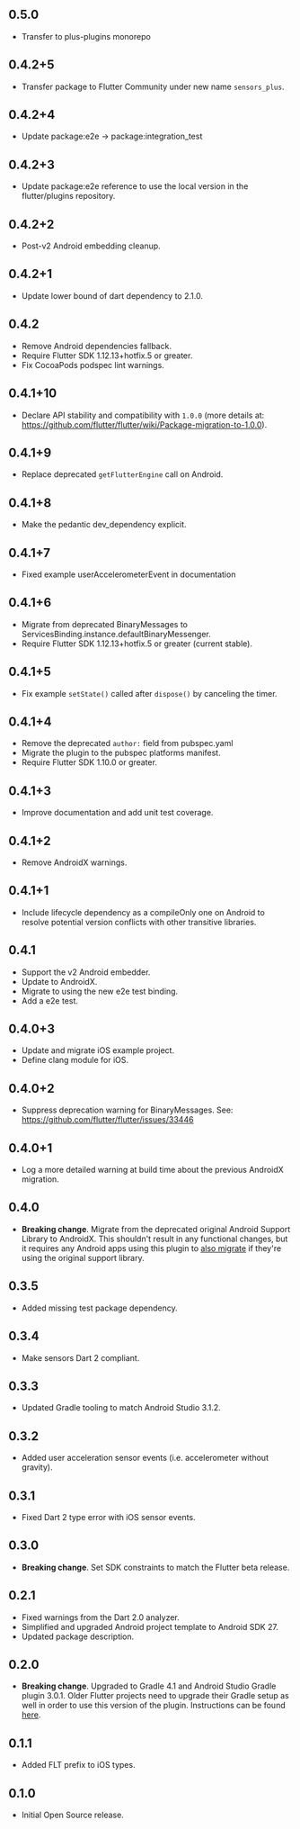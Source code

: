 ## 0.5.0

- Transfer to plus-plugins monorepo

## 0.4.2+5

- Transfer package to Flutter Community under new name `sensors_plus`.

## 0.4.2+4

- Update package:e2e -> package:integration_test

## 0.4.2+3

- Update package:e2e reference to use the local version in the flutter/plugins
  repository.

## 0.4.2+2

- Post-v2 Android embedding cleanup.

## 0.4.2+1

- Update lower bound of dart dependency to 2.1.0.

## 0.4.2

- Remove Android dependencies fallback.
- Require Flutter SDK 1.12.13+hotfix.5 or greater.
- Fix CocoaPods podspec lint warnings.

## 0.4.1+10

- Declare API stability and compatibility with `1.0.0` (more details at: https://github.com/flutter/flutter/wiki/Package-migration-to-1.0.0).

## 0.4.1+9

- Replace deprecated `getFlutterEngine` call on Android.

## 0.4.1+8

- Make the pedantic dev_dependency explicit.

## 0.4.1+7

- Fixed example userAccelerometerEvent in documentation

## 0.4.1+6

- Migrate from deprecated BinaryMessages to ServicesBinding.instance.defaultBinaryMessenger.
- Require Flutter SDK 1.12.13+hotfix.5 or greater (current stable).

## 0.4.1+5

- Fix example `setState()` called after `dispose()` by canceling the timer.

## 0.4.1+4

- Remove the deprecated `author:` field from pubspec.yaml
- Migrate the plugin to the pubspec platforms manifest.
- Require Flutter SDK 1.10.0 or greater.

## 0.4.1+3

- Improve documentation and add unit test coverage.

## 0.4.1+2

- Remove AndroidX warnings.

## 0.4.1+1

- Include lifecycle dependency as a compileOnly one on Android to resolve
  potential version conflicts with other transitive libraries.

## 0.4.1

- Support the v2 Android embedder.
- Update to AndroidX.
- Migrate to using the new e2e test binding.
- Add a e2e test.

## 0.4.0+3

- Update and migrate iOS example project.
- Define clang module for iOS.

## 0.4.0+2

- Suppress deprecation warning for BinaryMessages. See: https://github.com/flutter/flutter/issues/33446

## 0.4.0+1

- Log a more detailed warning at build time about the previous AndroidX
  migration.

## 0.4.0

- **Breaking change**. Migrate from the deprecated original Android Support
  Library to AndroidX. This shouldn't result in any functional changes, but it
  requires any Android apps using this plugin to [also
  migrate](https://developer.android.com/jetpack/androidx/migrate) if they're
  using the original support library.

## 0.3.5

- Added missing test package dependency.

## 0.3.4

- Make sensors Dart 2 compliant.

## 0.3.3

- Updated Gradle tooling to match Android Studio 3.1.2.

## 0.3.2

- Added user acceleration sensor events (i.e. accelerometer without gravity).

## 0.3.1

- Fixed Dart 2 type error with iOS sensor events.

## 0.3.0

- **Breaking change**. Set SDK constraints to match the Flutter beta release.

## 0.2.1

- Fixed warnings from the Dart 2.0 analyzer.
- Simplified and upgraded Android project template to Android SDK 27.
- Updated package description.

## 0.2.0

- **Breaking change**. Upgraded to Gradle 4.1 and Android Studio Gradle plugin
  3.0.1. Older Flutter projects need to upgrade their Gradle setup as well in
  order to use this version of the plugin. Instructions can be found
  [here](https://github.com/flutter/flutter/wiki/Updating-Flutter-projects-to-Gradle-4.1-and-Android-Studio-Gradle-plugin-3.0.1).

## 0.1.1

- Added FLT prefix to iOS types.

## 0.1.0

- Initial Open Source release.
